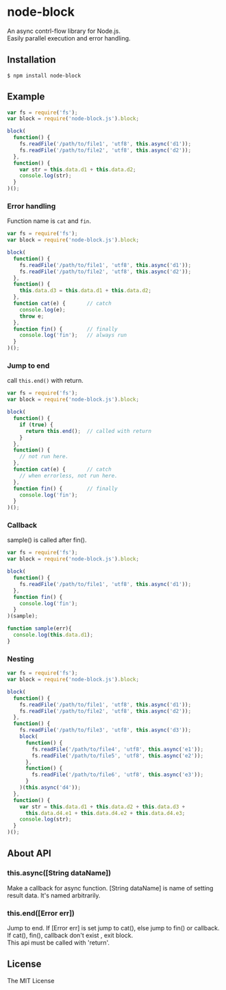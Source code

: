 # node-block

An async contrl-flow library for Node.js.  
Easily parallel execution and error handling.  

## Installation

    $ npm install node-block

## Example

```js
var fs = require('fs');
var block = require('node-block.js').block;

block(
  function() {
    fs.readFile('/path/to/file1', 'utf8', this.async('d1'));
    fs.readFile('/path/to/file2', 'utf8', this.async('d2'));
  },
  function() {
    var str = this.data.d1 + this.data.d2;
    console.log(str);
  }
)();
```

### Error handling

Function name is `cat` and `fin`.

```js
var fs = require('fs');
var block = require('node-block.js').block;

block(
  function() {
    fs.readFile('/path/to/file1', 'utf8', this.async('d1'));
    fs.readFile('/path/to/file2', 'utf8', this.async('d2'));
  },
  function() {
    this.data.d3 = this.data.d1 + this.data.d2;
  },
  function cat(e) {       // catch
    console.log(e);
    throw e;
  },
  function fin() {        // finally
    console.log('fin');   // always run
  }
)();
```

### Jump to end

call `this.end()` with return.

```js
var fs = require('fs');
var block = require('node-block.js').block;

block(
  function() {
    if (true) {
      return this.end();  // called with return
    }
  },
  function() {
    // not run here.
  },
  function cat(e) {       // catch
    // when errorless, not run here.
  },
  function fin() {        // finally
    console.log('fin');
  }
)();
```

### Callback

sample() is called after fin().

```js
var fs = require('fs');
var block = require('node-block.js').block;

block(
  function() {
    fs.readFile('/path/to/file1', 'utf8', this.async('d1'));
  },
  function fin() {
    console.log('fin');
  }
)(sample);

function sample(err){
  console.log(this.data.d1);
}
```

### Nesting

```js
var fs = require('fs');
var block = require('node-block.js').block;

block(
  function() {
    fs.readFile('/path/to/file1', 'utf8', this.async('d1'));
    fs.readFile('/path/to/file2', 'utf8', this.async('d2'));
  },
  function() {
    fs.readFile('/path/to/file3', 'utf8', this.async('d3'));
    block(
      function() {
        fs.readFile('/path/to/file4', 'utf8', this.async('e1'));
        fs.readFile('/path/to/file5', 'utf8', this.async('e2'));
      },
      function() {
        fs.readFile('/path/to/file6', 'utf8', this.async('e3'));
      }
    )(this.async('d4'));
  },
  function() {
    var str = this.data.d1 + this.data.d2 + this.data.d3 +
      this.data.d4.e1 + this.data.d4.e2 + this.data.d4.e3;
    console.log(str);
  }
)();
```

## About API

### this.async([String dataName])
Make a callback for async function. [String dataName] is name of setting result data. It's named arbitrarily.  

### this.end([Error err])
Jump to end. If [Error err] is set jump to cat(), else jump to fin() or callback. If cat(), fin(), callback don't exist , exit block.  
This api must be called with 'return'.  

## License

The MIT License
